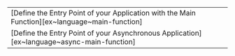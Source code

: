 ||
|--------|
| [Define the Entry Point of your Application with the Main Function][ex~language~main-function] |
| [Define the Entry Point of your Asynchronous Application][ex~language~async-main-function] |
